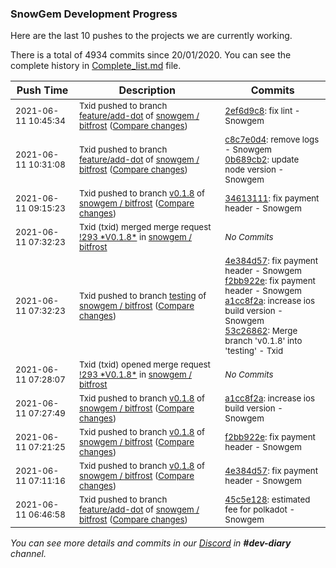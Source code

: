 
### SnowGem Development Progress

Here are the last 10 pushes to the projects we are currently working.

There is a total of 4934 commits since 20/01/2020. You can see the complete history in
 [Complete_list.md](Complete_list.md) file.

| Push Time | Description | Commits |
| --- | --- | --- |
| <sub>2021-06-11 10:45:34</sub> | <sub>Txid pushed to branch [feature/add\-dot](https://gitlab.com/snowgem/bitfrost/commits/feature/add-dot) of [snowgem / bitfrost](https://gitlab.com/snowgem/bitfrost) ([Compare changes](https://gitlab.com/snowgem/bitfrost/compare/0b689cb2175504f89ce34af6f27d581a098acb1e...2ef6d9c882120d964c16071e8a9a6a0099257ab4))</sub> | <sub>[2ef6d9c8](https://gitlab.com/snowgem/bitfrost/-/commit/2ef6d9c882120d964c16071e8a9a6a0099257ab4): fix lint - Snowgem</sub> |
| <sub>2021-06-11 10:31:08</sub> | <sub>Txid pushed to branch [feature/add\-dot](https://gitlab.com/snowgem/bitfrost/commits/feature/add-dot) of [snowgem / bitfrost](https://gitlab.com/snowgem/bitfrost) ([Compare changes](https://gitlab.com/snowgem/bitfrost/compare/45c5e12888799ebbbd7d07b8db546f8f88a714cc...0b689cb2175504f89ce34af6f27d581a098acb1e))</sub> | <sub>[c8c7e0d4](https://gitlab.com/snowgem/bitfrost/-/commit/c8c7e0d4af65673ea0a8c13b8db8eb2ce554b082): remove logs - Snowgem<br>[0b689cb2](https://gitlab.com/snowgem/bitfrost/-/commit/0b689cb2175504f89ce34af6f27d581a098acb1e): update node version - Snowgem</sub> |
| <sub>2021-06-11 09:15:23</sub> | <sub>Txid pushed to branch [v0\.1\.8](https://gitlab.com/snowgem/bitfrost/commits/v0.1.8) of [snowgem / bitfrost](https://gitlab.com/snowgem/bitfrost) ([Compare changes](https://gitlab.com/snowgem/bitfrost/compare/a1cc8f2aa735e9ebc444372e6301a5f02a6f8adf...34613111eca1f25662745064b579b9cee8774caa))</sub> | <sub>[34613111](https://gitlab.com/snowgem/bitfrost/-/commit/34613111eca1f25662745064b579b9cee8774caa): fix payment header - Snowgem</sub> |
| <sub>2021-06-11 07:32:23</sub> | <sub>Txid (txid) merged merge request [\!293 \*V0\.1\.8\*](https://gitlab.com/snowgem/bitfrost/-/merge_requests/293) in [snowgem / bitfrost](https://gitlab.com/snowgem/bitfrost)</sub> | <sub>_No Commits_</sub> |
| <sub>2021-06-11 07:32:23</sub> | <sub>Txid pushed to branch [testing](https://gitlab.com/snowgem/bitfrost/commits/testing) of [snowgem / bitfrost](https://gitlab.com/snowgem/bitfrost) ([Compare changes](https://gitlab.com/snowgem/bitfrost/compare/4b496fbf19c7c960c1b01630bbc62cf3863ff5dc...53c2686245b228a60fe347724f2fb62d0cfb567b))</sub> | <sub>[4e384d57](https://gitlab.com/snowgem/bitfrost/-/commit/4e384d57f0bd90d383da0a2736aa9f4cf30c02c3): fix payment header - Snowgem<br>[f2bb922e](https://gitlab.com/snowgem/bitfrost/-/commit/f2bb922ef280c53751acfcdc6a336d006ddd2d8c): fix payment header - Snowgem<br>[a1cc8f2a](https://gitlab.com/snowgem/bitfrost/-/commit/a1cc8f2aa735e9ebc444372e6301a5f02a6f8adf): increase ios build version - Snowgem<br>[53c26862](https://gitlab.com/snowgem/bitfrost/-/commit/53c2686245b228a60fe347724f2fb62d0cfb567b): Merge branch 'v0.1.8' into 'testing' - Txid</sub> |
| <sub>2021-06-11 07:28:07</sub> | <sub>Txid (txid) opened merge request [\!293 \*V0\.1\.8\*](https://gitlab.com/snowgem/bitfrost/-/merge_requests/293) in [snowgem / bitfrost](https://gitlab.com/snowgem/bitfrost)</sub> | <sub>_No Commits_</sub> |
| <sub>2021-06-11 07:27:49</sub> | <sub>Txid pushed to branch [v0\.1\.8](https://gitlab.com/snowgem/bitfrost/commits/v0.1.8) of [snowgem / bitfrost](https://gitlab.com/snowgem/bitfrost) ([Compare changes](https://gitlab.com/snowgem/bitfrost/compare/f2bb922ef280c53751acfcdc6a336d006ddd2d8c...a1cc8f2aa735e9ebc444372e6301a5f02a6f8adf))</sub> | <sub>[a1cc8f2a](https://gitlab.com/snowgem/bitfrost/-/commit/a1cc8f2aa735e9ebc444372e6301a5f02a6f8adf): increase ios build version - Snowgem</sub> |
| <sub>2021-06-11 07:21:25</sub> | <sub>Txid pushed to branch [v0\.1\.8](https://gitlab.com/snowgem/bitfrost/commits/v0.1.8) of [snowgem / bitfrost](https://gitlab.com/snowgem/bitfrost) ([Compare changes](https://gitlab.com/snowgem/bitfrost/compare/4e384d57f0bd90d383da0a2736aa9f4cf30c02c3...f2bb922ef280c53751acfcdc6a336d006ddd2d8c))</sub> | <sub>[f2bb922e](https://gitlab.com/snowgem/bitfrost/-/commit/f2bb922ef280c53751acfcdc6a336d006ddd2d8c): fix payment header - Snowgem</sub> |
| <sub>2021-06-11 07:11:16</sub> | <sub>Txid pushed to branch [v0\.1\.8](https://gitlab.com/snowgem/bitfrost/commits/v0.1.8) of [snowgem / bitfrost](https://gitlab.com/snowgem/bitfrost) ([Compare changes](https://gitlab.com/snowgem/bitfrost/compare/aca808b3ad22fa35905420fc82738d50cb00b054...4e384d57f0bd90d383da0a2736aa9f4cf30c02c3))</sub> | <sub>[4e384d57](https://gitlab.com/snowgem/bitfrost/-/commit/4e384d57f0bd90d383da0a2736aa9f4cf30c02c3): fix payment header - Snowgem</sub> |
| <sub>2021-06-11 06:46:58</sub> | <sub>Txid pushed to branch [feature/add\-dot](https://gitlab.com/snowgem/bitfrost/commits/feature/add-dot) of [snowgem / bitfrost](https://gitlab.com/snowgem/bitfrost) ([Compare changes](https://gitlab.com/snowgem/bitfrost/compare/0679357863a1aff1b793d3927a8d1a42d3ee6f12...45c5e12888799ebbbd7d07b8db546f8f88a714cc))</sub> | <sub>[45c5e128](https://gitlab.com/snowgem/bitfrost/-/commit/45c5e12888799ebbbd7d07b8db546f8f88a714cc): estimated fee for polkadot - Snowgem</sub> |

_You can see more details and commits in our [Discord](https://discord.gg/zumGnbg) in **#dev-diary** channel._
